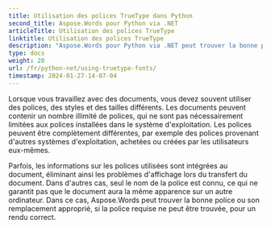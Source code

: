 ```yaml
---
title: Utilisation des polices TrueType dans Python
second_title: Aspose.Words pour Python via .NET
articleTitle: Utilisation des polices TrueType
linktitle: Utilisation des polices TrueType
description: "Aspose.Words pour Python via .NET peut trouver la bonne police ou son remplacement approprié pour un rendu correct du document. Cela garantit que la différence entre le document affiché et l'original est minime lorsqu'il n'y a pas suffisamment d'informations sur une police."
type: docs
weight: 20
url: /fr/python-net/using-truetype-fonts/
timestamp: 2024-01-27-14-07-04
---
```


Lorsque vous travaillez avec des documents, vous devez souvent utiliser des polices, des styles et des tailles différents. Les documents peuvent contenir un nombre illimité de polices, qui ne sont pas nécessairement limitées aux polices installées dans le système d'exploitation. Les polices peuvent être complètement différentes, par exemple des polices provenant d'autres systèmes d'exploitation, achetées ou créées par les utilisateurs eux-mêmes.

Parfois, les informations sur les polices utilisées sont intégrées au document, éliminant ainsi les problèmes d'affichage lors du transfert du document. Dans d'autres cas, seul le nom de la police est connu, ce qui ne garantit pas que le document aura la même apparence sur un autre ordinateur. Dans ce cas, Aspose.Words peut trouver la bonne police ou son remplacement approprié, si la police requise ne peut être trouvée, pour un rendu correct.
